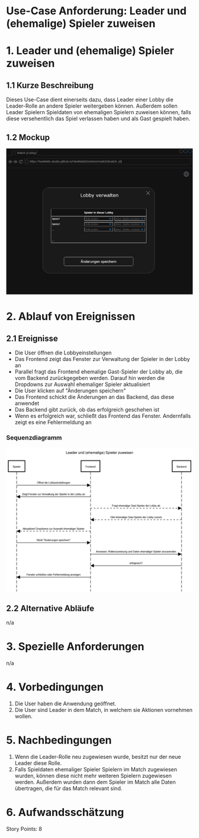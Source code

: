 # Use-Case Anforderung: Leader und (ehemalige) Spieler zuweisen

# 1. Leader und (ehemalige) Spieler zuweisen

## 1.1 Kurze Beschreibung
Dieses Use-Case dient einerseits dazu, dass Leader einer Lobby die Leader-Rolle an andere Spieler weitergeben können. Außerdem sollen Leader Spielern Spieldaten von ehemaligen Spielern zuweisen können, falls diese versehentlich das Spiel verlassen haben und als Gast gespielt haben.

## 1.2 Mockup
![Mockup Leader und (ehemalige) Spieler Zuweisung](leader_ehemalige_zuweisung.png)

# 2. Ablauf von Ereignissen

## 2.1 Ereignisse
- Die User öffnen die Lobbyeinstellungen
- Das Frontend zeigt das Fenster zur Verwaltung der Spieler in der Lobby an
- Parallel fragt das Frontend ehemalige Gast-Spieler der Lobby ab, die vom Backend zurückgegeben werden. Darauf hin werden die Dropdowns zur Auswahl ehemaliger Spieler aktualisiert
- Die User klicken auf "Änderungen speichern"
- Das Frontend schickt die Änderungen an das Backend, das diese anwendet
- Das Backend gibt zurück, ob das erfolgreich geschehen ist
- Wenn es erfolgreich war, schließt das Frontend das Fenster. Andernfalls zeigt es eine Fehlermeldung an

### Sequenzdiagramm
![Sequenzdiagramm Leader und (ehemalige) Spieler Zuweisung](leader_ehemalige_zuweisung_seqdg.png)

## 2.2 Alternative Abläufe
n/a

# 3. Spezielle Anforderungen
n/a

# 4. Vorbedingungen
1. Die User haben die Anwendung geöffnet.
2. Die User sind Leader in dem Match, in welchem sie Aktionen vornehmen wollen.

# 5. Nachbedingungen
1. Wenn die Leader-Rolle neu zugewiesen wurde, besitzt nur der neue Leader diese Rolle.
2. Falls Spieldaten ehemaliger Spieler Spielern im Match zugewiesen wurden, können diese nicht mehr weiteren Spielern zugewiesen werden. Außerdem wurden dann dem Spieler im Match alle Daten übertragen, die für das Match relevant sind.

# 6. Aufwandsschätzung
Story Points: 8
